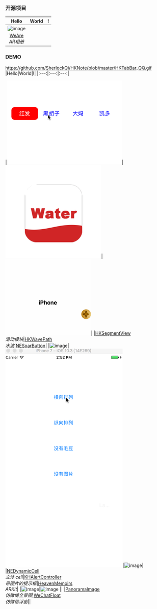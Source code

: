
### 开源项目
|Hello|World|!|
|:---:|:---:|:---:|
|![image](https://github.com/SherlockQi/HKNote/blob/master/image/WeAre.gif)|||
|[WeAre](https://github.com/SherlockQi/HeavenMemoirs)<br>*AR相册*|||

### DEMO
https://github.com/SherlockQi/HKNote/blob/master/HKTabBar_QQ.gif
|Hello|World|!|
|:---:|:---:|:---:|

|![image](https://github.com/SherlockQi/HKNote/blob/master/HKSegmentView.gif)|![image](https://github.com/SherlockQi/HKNote/blob/master/wave.gif)|![image](https://github.com/SherlockQi/HKNote/blob/master/NESoarButton.gif)|
|[HKSegmentView](https://github.com/SherlockQi/HKSegmentView)<br>*滑动模块*|[HKWavePath](https://github.com/SherlockQi/HKWavePath)<br>*水波*|[NESoarButton](https://github.com/SherlockQi/NESoarButton)|
|![image](https://github.com/SherlockQi/HKNote/blob/master/DynamicCell.gif)|![image](https://github.com/SherlockQi/HKNote/blob/master/H.gif)|![image](https://github.com/SherlockQi/HeavenMemoirs/blob/master/H.gif)|
|[NEDynamicCell](https://github.com/SherlockQi/NEDynamicCell)<br>*立体 cell*|[KHAlertController](https://github.com/SherlockQi/KHAlertController)<br>*带图片的提示框*|[HeavenMemoirs](https://github.com/SherlockQi/HeavenMemoirs)<br>*ARKit*|
|![image](https://github.com/SherlockQi/HKNote/blob/master/PanoramaImage.gif)|![image](https://github.com/SherlockQi/HKNote/blob/master/image/WeChatFloat.gif)
||
|[PanoramaImage](https://github.com/SherlockQi/PanoramaImage)<br>*仿微博全景图*|[WeChatFloat](https://github.com/SherlockQi/WeChatFloat)<br>*仿微信浮窗*||
